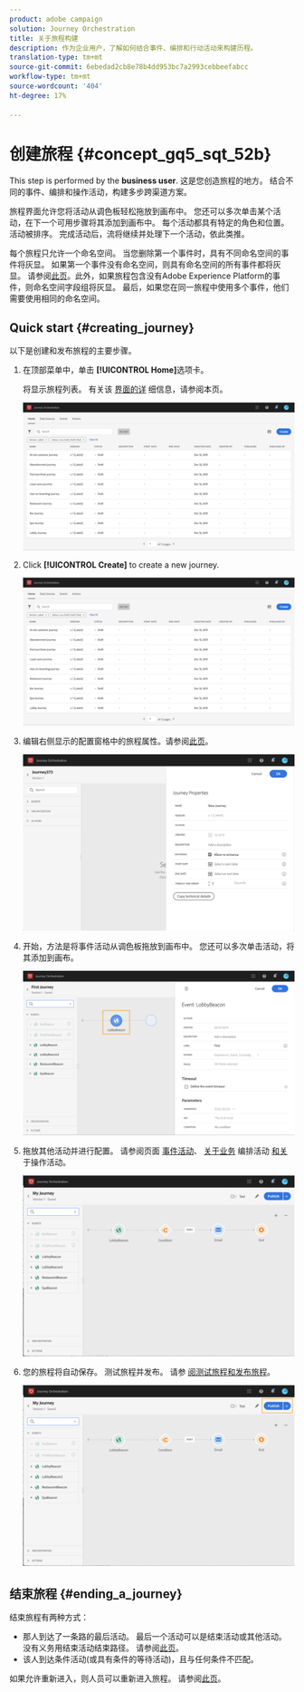 ```yaml
---
product: adobe campaign
solution: Journey Orchestration
title: 关于旅程构建
description: 作为企业用户，了解如何结合事件、编排和行动活动来构建历程。
translation-type: tm+mt
source-git-commit: 6ebedad2cb8e78b4dd953bc7a2993cebbeefabcc
workflow-type: tm+mt
source-wordcount: '404'
ht-degree: 17%

---
```



# 创建旅程 {#concept_gq5_sqt_52b}

This step is performed by the **business user**. 这是您创造旅程的地方。 结合不同的事件、编排和操作活动，构建多步跨渠道方案。

旅程界面允许您将活动从调色板轻松拖放到画布中。 您还可以多次单击某个活动，在下一个可用步骤将其添加到画布中。 每个活动都具有特定的角色和位置。 活动被排序。 完成活动后，流将继续并处理下一个活动，依此类推。

每个旅程只允许一个命名空间。 当您删除第一个事件时，具有不同命名空间的事件将灰显。 如果第一个事件没有命名空间，则具有命名空间的所有事件都将灰显。 请参阅[此页](../event/selecting-the-namespace.md)。此外，如果旅程包含没有Adobe Experience Platform的事件，则命名空间字段组将灰显。 最后，如果您在同一旅程中使用多个事件，他们需要使用相同的命名空间。

## Quick start {#creating_journey}

以下是创建和发布旅程的主要步骤。

1. 在顶部菜单中，单击 **[!UICONTROL Home]**&#x200B;选项卡。

   将显示旅程列表。 有关该 [界面的详](../building-journeys/using-the-journey-designer.md) 细信息，请参阅本页。

   ![](../assets/journey30.png)

1. Click **[!UICONTROL Create]** to create a new journey.

   ![](../assets/journey31.png)

1. 编辑右侧显示的配置窗格中的旅程属性。请参阅[此页](../building-journeys/changing-properties.md)。

   ![](../assets/journey32.png)

1. 开始，方法是将事件活动从调色板拖放到画布中。 您还可以多次单击活动，将其添加到画布。

   ![](../assets/journey33.png)

1. 拖放其他活动并进行配置。 请参阅页面 [事件活动](../building-journeys/event-activities.md)、 [关于业务](../building-journeys/about-orchestration-activities.md) 编排活动 [和关](../building-journeys/about-action-activities.md)于操作活动。

   ![](../assets/journey34.png)

1. 您的旅程将自动保存。 测试旅程并发布。 请参 [阅测试旅程](../building-journeys/testing-the-journey.md)[和发布旅程](../building-journeys/publishing-the-journey.md)。

   ![](../assets/journey36.png)

## 结束旅程 {#ending_a_journey}

结束旅程有两种方式：

* 那人到达了一条路的最后活动。 最后一个活动可以是结束活动或其他活动。 没有义务用结束活动结束路径。 请参阅[此页](../building-journeys/end-activity.md)。
* 该人到达条件活动(或具有条件的等待活动)，且与任何条件不匹配。

如果允许重新进入，则人员可以重新进入旅程。 请参阅[此页](../building-journeys/changing-properties.md)。
